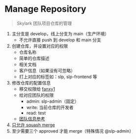 # Manage Repository

> Skylark 团队项目仓库的管理

1. 主分支是 develop，线上分支为 main（生产环境）
   - 不允许直接 push 到 develop 和 main 分支
2. 创建仓库，并设置对应的权限
   - 仓库名称
   - 简单的仓库描述
   - 相关文档
   - 客户信息（如果没有可忽略）
   - 打上对应的标签如：slp, slp-frontend 等
3. 修改仓库的配置信息
   - 移交权限给 [fanxy1](https://github.com/fanxy1)
   - 给对应团队的权限
     - admin: slp-admin（固定）
     - write: 当前仓库的开发者
     - read: test
   - [团队信息参考](https://github.com/orgs/Byzanteam/teams)
4. [只允许 squash merge](https://github.com/conventional-changelog/standard-version#should-i-always-squash-commits-when-merging-prs)
5. 至少需要三个 approved 才能 merge（特殊情况 @slp-admin）
